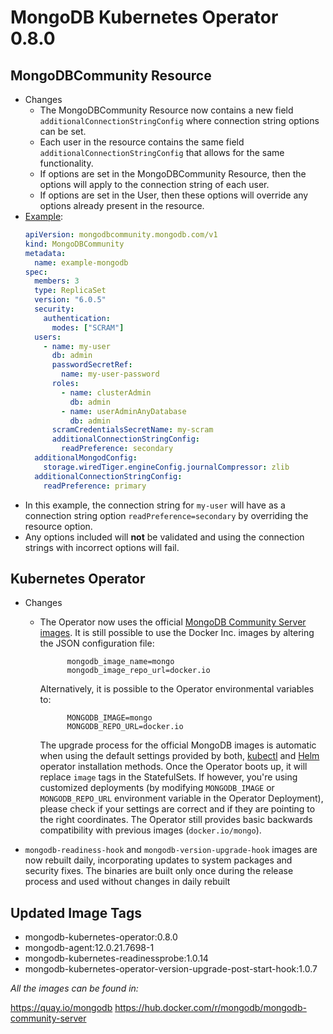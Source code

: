 # MongoDB Kubernetes Operator 0.8.0

## MongoDBCommunity Resource
- Changes
  - The MongoDBCommunity Resource now contains a new field ```additionalConnectionStringConfig``` where connection string options can be set.
  - Each user in the resource contains the same field ```additionalConnectionStringConfig``` that allows for the same functionality.
  - If options are set in the MongoDBCommunity Resource, then the options will apply to the connection string of each user.
  - If options are set in the User, then these options will override any options already present in the resource.
- [Example](../config/samples/mongodb.com_v1_mongodbcommunity_additional_connection_string_options.yaml):
  ```yaml
  apiVersion: mongodbcommunity.mongodb.com/v1
  kind: MongoDBCommunity
  metadata:
    name: example-mongodb
  spec:
    members: 3
    type: ReplicaSet
    version: "6.0.5"
    security:
      authentication:
        modes: ["SCRAM"]
    users:
      - name: my-user
        db: admin
        passwordSecretRef:
          name: my-user-password
        roles:
          - name: clusterAdmin
            db: admin
          - name: userAdminAnyDatabase
            db: admin
        scramCredentialsSecretName: my-scram
        additionalConnectionStringConfig:
          readPreference: secondary
    additionalMongodConfig:
      storage.wiredTiger.engineConfig.journalCompressor: zlib
    additionalConnectionStringConfig:
      readPreference: primary
  ```
- In this example, the connection string for ``my-user`` will have as a connection string option ``readPreference=secondary`` by overriding the resource option. 
- Any options included will **not** be validated and using the connection strings with incorrect options will fail.

## Kubernetes Operator

- Changes
  - The Operator now uses the official [MongoDB Community Server images](https://hub.docker.com/r/mongodb/mongodb-community-server).
    It is still possible to use the Docker Inc. images by altering the JSON configuration file:
    ```
          mongodb_image_name=mongo
          mongodb_image_repo_url=docker.io
    ```
    Alternatively, it is possible to the Operator environmental variables to:
    ```
          MONGODB_IMAGE=mongo
          MONGODB_REPO_URL=docker.io
    ```
    The upgrade process for the official MongoDB images is automatic when using the default settings provided by both,
    [kubectl](install-upgrade.md#install-the-operator-using-kubectl) and [Helm](install-upgrade.md#install-the-operator-using-helm)
    operator installation methods. Once the Operator boots up, it will replace `image` tags in the StatefulSets. If however,
    you're using customized deployments (by modifying `MONGODB_IMAGE` or `MONGODB_REPO_URL` environment variable in the Operator
    Deployment), please check if your settings are correct and if they are pointing to the right coordinates. The Operator
    still provides basic backwards compatibility with previous images (`docker.io/mongo`).

- `mongodb-readiness-hook` and `mongodb-version-upgrade-hook` images are now rebuilt daily, incorporating updates to system packages and security fixes. The binaries are built only once during the release process and used without changes in daily rebuilt


## Updated Image Tags

- mongodb-kubernetes-operator:0.8.0
- mongodb-agent:12.0.21.7698-1
- mongodb-kubernetes-readinessprobe:1.0.14
- mongodb-kubernetes-operator-version-upgrade-post-start-hook:1.0.7

_All the images can be found in:_

https://quay.io/mongodb
https://hub.docker.com/r/mongodb/mongodb-community-server
